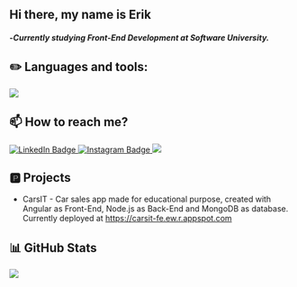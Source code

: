 ## Hi there, my name is Erik
#### -*Currently studying Front-End Development at Software University.*

## ✏️ Languages and tools:
<a href="https://skillicons.dev">
   <img src="https://skillicons.dev/icons?i=js,ts,angular,react,express,mongodb,css,html,git,nodejs" />
</a>

## 📫 How to reach me?
<div id="badges">
  <a href="https://www.linkedin.com/in/erik-todorov-50b60b239/">
  <img src="https://img.shields.io/badge/LinkedIn-blue?style=for-the-badge&logo=linkedin&logoColor=white" alt="LinkedIn Badge"/>
  </a>
  <a href="https://www.instagram.com/todorowwww/">
  <img src="https://camo.githubusercontent.com/b3d4671768bd0f9b6c8f410a25a96e0c5a4d135208d8910461e986f97e7985ab/68747470733a2f2f696d672e736869656c64732e696f2f62616467652f496e7374616772616d2d4534343035463f7374796c653d666f722d7468652d6261646765266c6f676f3d696e7374616772616d266c6f676f436f6c6f723d7768697465" alt="Instagram Badge"/>
  </a>
  <a href="mailto:eriktdrv@gmail.com">
  <img src="https://img.shields.io/badge/Gmail-D14836?style=for-the-badge&logo=gmail&logoColor=white">
  </a>
</div>

## 🅿️ Projects

* CarsIT - Car sales app made for educational purpose, created with Angular as Front-End, Node.js as Back-End and MongoDB as database. Currently deployed at https://carsit-fe.ew.r.appspot.com

## 📊 GitHub Stats 
![](https://github-readme-streak-stats.herokuapp.com/?user=ErikTdrv&theme=dark&hide_border=false)

